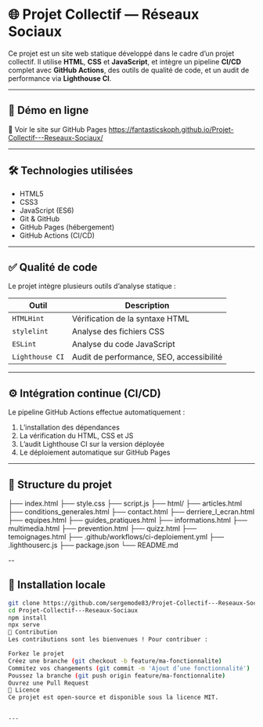 # 🌐 Projet Collectif — Réseaux Sociaux

Ce projet est un site web statique développé dans le cadre d’un projet collectif. Il utilise **HTML**, **CSS** et **JavaScript**, et intègre un pipeline **CI/CD** complet avec **GitHub Actions**, des outils de qualité de code, et un audit de performance via **Lighthouse CI**.

---

## 🚀 Démo en ligne

🔗 Voir le site sur GitHub Pages
https://fantasticskoph.github.io/Projet-Collectif---Reseaux-Sociaux/

---

## 🛠️ Technologies utilisées

- HTML5
- CSS3
- JavaScript (ES6)
- Git & GitHub
- GitHub Pages (hébergement)
- GitHub Actions (CI/CD)

---

## ✅ Qualité de code

Le projet intègre plusieurs outils d’analyse statique :

| Outil           | Description                              |
| --------------- | ---------------------------------------- |
| `HTMLHint`      | Vérification de la syntaxe HTML          |
| `stylelint`     | Analyse des fichiers CSS                 |
| `ESLint`        | Analyse du code JavaScript               |
| `Lighthouse CI` | Audit de performance, SEO, accessibilité |

---

## ⚙️ Intégration continue (CI/CD)

Le pipeline GitHub Actions effectue automatiquement :

1. L’installation des dépendances
2. La vérification du HTML, CSS et JS
3. L’audit Lighthouse CI sur la version déployée
4. Le déploiement automatique sur GitHub Pages

---

## 📁 Structure du projet

├── index.html
├── style.css
├── script.js
├── html/
        ├── articles.html
        ├── conditions_generales.html
        ├── contact.html
        ├── derriere_l_ecran.html
        ├── equipes.html
        ├── guides_pratiques.html
        ├── informations.html
        ├── multimedia.html
        ├── prevention.html
        ├── quizz.html
        ├── temoignages.html
├── .github/workflows/ci-deploiement.yml
├── .lighthouserc.js
├── package.json
└── README.md

--

## 🧪 Installation locale

```bash
git clone https://github.com/sergemode83/Projet-Collectif---Reseaux-Sociaux.git
cd Projet-Collectif---Reseaux-Sociaux
npm install
npx serve
🤝 Contribution
Les contributions sont les bienvenues ! Pour contribuer :

Forkez le projet
Créez une branche (git checkout -b feature/ma-fonctionnalite)
Commitez vos changements (git commit -m 'Ajout d’une fonctionnalité')
Poussez la branche (git push origin feature/ma-fonctionnalite)
Ouvrez une Pull Request
📄 Licence
Ce projet est open-source et disponible sous la licence MIT.


---
```
